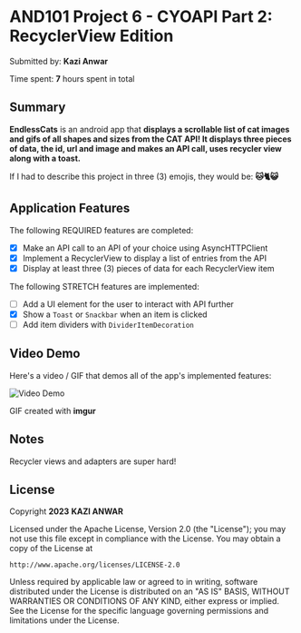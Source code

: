 # AND101 Project 6 - CYOAPI Part 2: RecyclerView Edition

Submitted by: **Kazi Anwar**

Time spent: **7** hours spent in total

## Summary

**EndlessCats** is an android app that **displays a scrollable list of cat images and gifs of all shapes and sizes from the CAT API! It displays three pieces of data, the id, url and image and makes an API call, uses recycler view along with a toast.**

If I had to describe this project in three (3) emojis, they would be: **🐱🐈😺**

## Application Features

The following REQUIRED features are completed:

- [X] Make an API call to an API of your choice using AsyncHTTPClient
- [X] Implement a RecyclerView to display a list of entries from the API
- [X] Display at least three (3) pieces of data for each RecyclerView item

The following STRETCH features are implemented:

- [ ] Add a UI element for the user to interact with API further
- [X] Show a `Toast` or `Snackbar` when an item is clicked
- [ ] Add item dividers with `DividerItemDecoration`

## Video Demo

Here's a video / GIF that demos all of the app's implemented features:

<img src='https://i.imgur.com/XDZZ7Bo.gif' title='Video Demo' width='' alt='Video Demo' />

GIF created with **imgur**

## Notes

Recycler views and adapters are super hard!

## License

Copyright **2023** **KAZI ANWAR**

Licensed under the Apache License, Version 2.0 (the "License");
you may not use this file except in compliance with the License.
You may obtain a copy of the License at

    http://www.apache.org/licenses/LICENSE-2.0

Unless required by applicable law or agreed to in writing, software
distributed under the License is distributed on an "AS IS" BASIS,
WITHOUT WARRANTIES OR CONDITIONS OF ANY KIND, either express or implied.
See the License for the specific language governing permissions and
limitations under the License.
